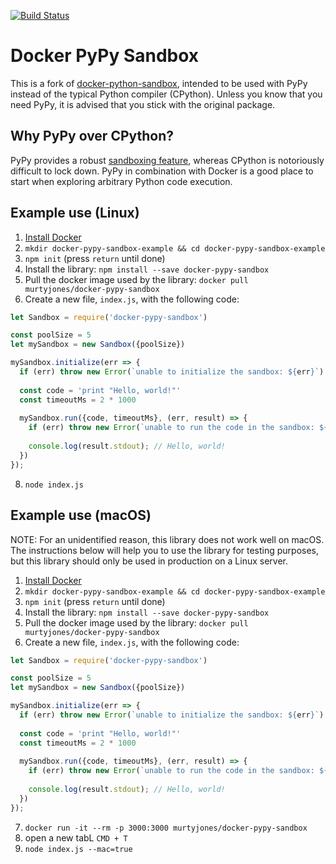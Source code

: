 [![Build Status](https://travis-ci.org/murtyjones/docker-pypy-sandbox.svg?branch=master)](https://travis-ci.org/murtyjones/docker-pypy-sandbox)
# Docker PyPy Sandbox

This is a fork of [docker-python-sandbox](https://github.com/christophetd/docker-python-sandbox), intended to be used with PyPy instead of the typical Python compiler (CPython). Unless you know that you need PyPy, it is advised that you stick with the original package.

## Why PyPy over CPython?
PyPy provides a robust [sandboxing feature](http://doc.pypy.org/en/latest/sandbox.html), whereas CPython is notoriously difficult to lock down. PyPy in combination with Docker is a good place to start when exploring arbitrary Python code execution.

## Example use (Linux)
1. [Install Docker](https://docs.docker.com/engine/installation/)
2. `mkdir docker-pypy-sandbox-example && cd docker-pypy-sandbox-example`
3. `npm init` (press `return` until done)
4. Install the library: `npm install --save docker-pypy-sandbox`
5. Pull the docker image used by the library: `docker pull murtyjones/docker-pypy-sandbox`
6. Create a new file, `index.js`, with the following code:
```javascript
let Sandbox = require('docker-pypy-sandbox')

const poolSize = 5
let mySandbox = new Sandbox({poolSize})

mySandbox.initialize(err => {
  if (err) throw new Error(`unable to initialize the sandbox: ${err}`)
  
  const code = 'print "Hello, world!"'
  const timeoutMs = 2 * 1000
  
  mySandbox.run({code, timeoutMs}, (err, result) => {
    if (err) throw new Error(`unable to run the code in the sandbox: ${err}`)
    
    console.log(result.stdout); // Hello, world!
  })
});

```
8. `node index.js`

## Example use (macOS)
NOTE: For an unidentified reason, this library does not work well on macOS. The instructions below will help you to use the library for testing purposes, but this library should only be used in production on a Linux server.
1. [Install Docker](https://docs.docker.com/engine/installation/)
2. `mkdir docker-pypy-sandbox-example && cd docker-pypy-sandbox-example`
3. `npm init` (press `return` until done)
4. Install the library: `npm install --save docker-pypy-sandbox`
5. Pull the docker image used by the library: `docker pull murtyjones/docker-pypy-sandbox`
6. Create a new file, `index.js`, with the following code:
```javascript
let Sandbox = require('docker-pypy-sandbox')

const poolSize = 5
let mySandbox = new Sandbox({poolSize})

mySandbox.initialize(err => {
  if (err) throw new Error(`unable to initialize the sandbox: ${err}`)
  
  const code = 'print "Hello, world!"'
  const timeoutMs = 2 * 1000
  
  mySandbox.run({code, timeoutMs}, (err, result) => {
    if (err) throw new Error(`unable to run the code in the sandbox: ${err}`)
    
    console.log(result.stdout); // Hello, world!
  })
});

```
7. `docker run -it --rm -p 3000:3000 murtyjones/docker-pypy-sandbox`
8. open a new tabL `CMD + T`
9. `node index.js --mac=true`

